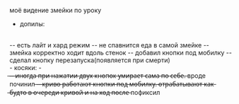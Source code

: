 моё видение змейки по уроку
- допилы:
<br>
-- есть лайт и хард режим
-- не спавнится еда в самой змейке
-- змейка корректно ходит вдоль стенок
-- добавил кнопки под мобилку
-- сделал кнопку перезапуска(появляется при смерти)
<br>
- косяки:
- <br>
 ̶-̶-̶ ̶и̶н̶о̶г̶д̶а̶ ̶п̶р̶и̶ ̶н̶а̶ж̶а̶т̶и̶и̶ ̶д̶в̶у̶х̶ ̶к̶н̶о̶п̶о̶к̶ ̶у̶м̶и̶р̶а̶е̶т̶ ̶с̶а̶м̶а̶ ̶п̶о̶ ̶с̶е̶б̶е̶.̶  вроде починил
 ̶-̶-̶ ̶к̶р̶и̶в̶о̶ ̶р̶а̶б̶о̶т̶а̶ю̶т̶ ̶к̶н̶о̶п̶к̶и̶ ̶п̶о̶д̶ ̶м̶о̶б̶и̶л̶к̶у̶.̶ ̶о̶т̶р̶а̶б̶а̶т̶ы̶в̶а̶ю̶т̶ ̶к̶а̶к̶ ̶б̶у̶д̶т̶о̶ ̶в̶ ̶о̶ч̶е̶р̶е̶д̶и̶ ̶к̶р̶и̶в̶о̶й̶ ̶и̶ ̶н̶а̶ ̶х̶о̶д̶ ̶п̶о̶с̶л̶е̶  пофиксил
